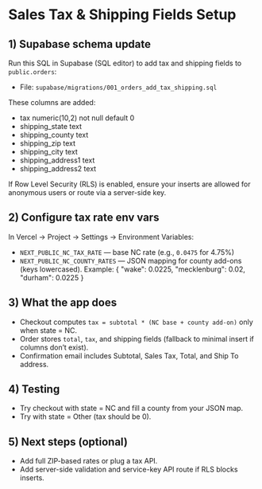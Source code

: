 # Sales Tax & Shipping Fields Setup

## 1) Supabase schema update

Run this SQL in Supabase (SQL editor) to add tax and shipping fields to `public.orders`:

- File: `supabase/migrations/001_orders_add_tax_shipping.sql`

These columns are added:
- tax numeric(10,2) not null default 0
- shipping_state text
- shipping_county text
- shipping_zip text
- shipping_city text
- shipping_address1 text
- shipping_address2 text

If Row Level Security (RLS) is enabled, ensure your inserts are allowed for anonymous users or route via a server-side key.

## 2) Configure tax rate env vars

In Vercel → Project → Settings → Environment Variables:
- `NEXT_PUBLIC_NC_TAX_RATE` — base NC rate (e.g., `0.0475` for 4.75%)
- `NEXT_PUBLIC_NC_COUNTY_RATES` — JSON mapping for county add-ons (keys lowercased). Example:
  {
    "wake": 0.0225,
    "mecklenburg": 0.02,
    "durham": 0.0225
  }

## 3) What the app does
- Checkout computes `tax = subtotal * (NC base + county add-on)` only when state = NC.
- Order stores `total`, `tax`, and shipping fields (fallback to minimal insert if columns don’t exist).
- Confirmation email includes Subtotal, Sales Tax, Total, and Ship To address.

## 4) Testing
- Try checkout with state = NC and fill a county from your JSON map.
- Try with state = Other (tax should be 0).

## 5) Next steps (optional)
- Add full ZIP-based rates or plug a tax API.
- Add server-side validation and service-key API route if RLS blocks inserts.